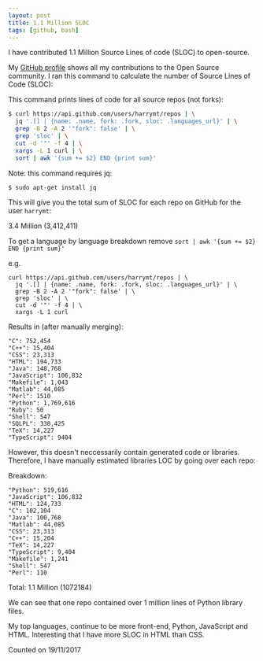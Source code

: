 ```yaml
---
layout: post
title: 1.1 Million SLOC
tags: [github, bash]
---
```


<div class="message">
I have contributed 1.1 Million Source Lines of code (SLOC) to open-source.
</div>

My <a href="//github.com/harrymt">GitHub profile</a> shows all my contributions to the Open Source community. I ran this command to calculate the number of Source Lines of Code (SLOC):

This command prints lines of code for all source repos (not forks):

```bash
$ curl https://api.github.com/users/harrymt/repos | \
  jq '.[] | {name: .name, fork: .fork, sloc: .languages_url}' | \
  grep -B 2 -A 2 '"fork": false' | \
  grep 'sloc' | \
  cut -d '"' -f 4 | \
  xargs -L 1 curl | \
  sort | awk '{sum += $2} END {print sum}'
```

Note: this command requires jq:
```bash
$ sudo apt-get install jq
```

This will give you the total sum of SLOC for each repo on GitHub for the user `harrymt`:

3.4 Million (3,412,411)

To get a language by language breakdown remove `sort | awk '{sum += $2} END {print sum}'`

e.g.
```
curl https://api.github.com/users/harrymt/repos | \
  jq '.[] | {name: .name, fork: .fork, sloc: .languages_url}' | \
  grep -B 2 -A 2 '"fork": false' | \
  grep 'sloc' | \
  cut -d '"' -f 4 | \
  xargs -L 1 curl
```

Results in (after manually merging):

```
"C": 752,454
"C++": 15,404
"CSS": 23,313
"HTML": 194,733
"Java": 148,768
"JavaScript": 106,832
"Makefile": 1,043
"Matlab": 44,085
"Perl": 1510
"Python": 1,769,616
"Ruby": 50
"Shell": 547
"SQLPL": 330,425
"TeX": 14,227
"TypeScript": 9404
```

However, this doesn't neccessarily contain generated code or libraries. Therefore, I have manually estimated libraries LOC by going over each repo:


Breakdown:

```
"Python": 519,616
"JavaScript": 106,832
"HTML": 124,733
"C": 102,104
"Java": 100,768
"Matlab": 44,085
"CSS": 23,313
"C++": 15,204
"TeX": 14,227
"TypeScript": 9,404
"Makefile": 1,241
"Shell": 547
"Perl": 110
```


Total:
1.1 Million (1072184)

We can see that one repo contained over 1 million lines of Python library files.

My top languages, continue to be more front-end, Python, JavaScript and HTML. Interesting that I have more SLOC in HTML than CSS.

Counted on 19/11/2017
